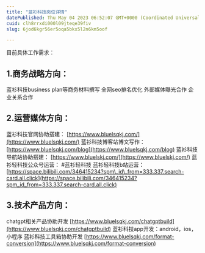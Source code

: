 ```yaml
---
title: "蓝衫科技岗位详情"
datePublished: Thu May 04 2023 06:52:07 GMT+0000 (Coordinated Universal Time)
cuid: clh8rrxdi000l09jteqe39fiv
slug: 6jod6kgr56er5oqa5bkx5l2n6km5oof

---
```


目前具体工作需求：

## 1.商务战略方向：

蓝衫科技business plan等商务材料撰写 全网seo排名优化 外部媒体曝光合作 企业关系合作

## 2.运营媒体方向：

蓝衫科技官网协助搭建： [https://www.bluelsqkj.com/](https://www.bluelsqkj.com/) 蓝衫科技博客站博文写作： [https://www.bluelsqkj.com/blog](https://www.bluelsqkj.com/blog) 蓝衫科技导航站协助搭建： [https://www.bluelskj.com/](https://www.bluelskj.com/) 蓝衫轻科技公众号运营： #蓝衫轻科技 蓝衫轻科技b站运营： [https://space.bilibili.com/346415234?spm\_id\_from=333.337.search-card.all.click](https://space.bilibili.com/346415234?spm_id_from=333.337.search-card.all.click)

## 3.技术产品方向：

chatgpt相关产品协助开发 [https://www.bluelsqkj.com/chatgptbuild](https://www.bluelsqkj.com/chatgptbuild) 蓝衫科技app开发：android，ios，小程序 蓝衫科技工具箱协助开发 [https://www.bluelsqkj.com/format-conversion](https://www.bluelsqkj.com/format-conversion)